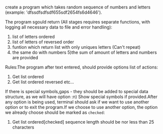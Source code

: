 create a program which takes random sequence of numbers and letters
(example: 'dfssdfsdfsdf655sdf2654fs6d4646').

The program sgould return (All stages requires separate functions, with logging all necessary data to file and error handling):
1) list of letters ordered
2) list of letters of reversed order
3) funtion which return list with only uniques letters (Can't repeat)
4) the same do with numbers
5)the sum of amount of letters and numbers are provided

Rules:The program after text entered, should provide options list of actions:
1) Get list ordered
2) Get list ordered reversed etc...

If there is special symbols,gaps - they should be added to special data structure,
as we will have option :n) Show special symbols if provided.After any option
is being used, terminal should ask if we want to use another option or to exit
the program.If we choose to use another option, the option we already choose
should be marked as `checked`:
1) Get list ordered[checked]
sequence length should be nor less than 25 characters 
